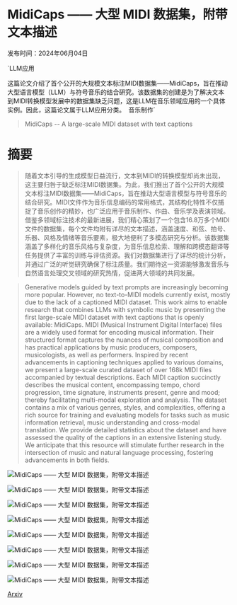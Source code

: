# MidiCaps —— 大型 MIDI 数据集，附带文本描述

发布时间：2024年06月04日

`LLM应用

这篇论文介绍了首个公开的大规模文本标注MIDI数据集——MidiCaps，旨在推动大型语言模型（LLM）与符号音乐的结合研究。该数据集的创建是为了解决文本到MIDI转换模型发展中的数据集缺乏问题，这是LLM在音乐领域应用的一个具体实例。因此，这篇论文属于LLM应用分类。` `音乐制作`

> MidiCaps -- A large-scale MIDI dataset with text captions

# 摘要

> 随着文本引导的生成模型日益流行，文本到MIDI的转换模型却尚未出现，这主要归咎于缺乏标注MIDI数据集。为此，我们推出了首个公开的大规模文本标注MIDI数据集——MidiCaps，旨在推动大型语言模型与符号音乐的结合研究。MIDI文件作为音乐信息编码的常用格式，其结构化特性不仅捕捉了音乐创作的精妙，也广泛应用于音乐制作、作曲、音乐学及表演领域。借鉴多领域标注技术的最新进展，我们精心策划了一个包含16.8万多个MIDI文件的数据集，每个文件均附有详尽的文本描述，涵盖速度、和弦、拍号、乐器、风格及情绪等音乐要素，极大地便利了多模态研究与分析。该数据集涵盖了多样化的音乐风格与复杂度，为音乐信息检索、理解和跨模态翻译等任务提供了丰富的训练与评估资源。我们对数据集进行了详尽的统计分析，并通过广泛的听觉研究确保了标注质量。我们期待这一资源能够激发音乐与自然语言处理交叉领域的研究热情，促进两大领域的共同发展。

> Generative models guided by text prompts are increasingly becoming more popular. However, no text-to-MIDI models currently exist, mostly due to the lack of a captioned MIDI dataset. This work aims to enable research that combines LLMs with symbolic music by presenting the first large-scale MIDI dataset with text captions that is openly available: MidiCaps. MIDI (Musical Instrument Digital Interface) files are a widely used format for encoding musical information. Their structured format captures the nuances of musical composition and has practical applications by music producers, composers, musicologists, as well as performers. Inspired by recent advancements in captioning techniques applied to various domains, we present a large-scale curated dataset of over 168k MIDI files accompanied by textual descriptions. Each MIDI caption succinctly describes the musical content, encompassing tempo, chord progression, time signature, instruments present, genre and mood; thereby facilitating multi-modal exploration and analysis. The dataset contains a mix of various genres, styles, and complexities, offering a rich source for training and evaluating models for tasks such as music information retrieval, music understanding and cross-modal translation. We provide detailed statistics about the dataset and have assessed the quality of the captions in an extensive listening study. We anticipate that this resource will stimulate further research in the intersection of music and natural language processing, fostering advancements in both fields.

![MidiCaps —— 大型 MIDI 数据集，附带文本描述](../../../paper_images/2406.02255/intro_pic.png)

![MidiCaps —— 大型 MIDI 数据集，附带文本描述](../../../paper_images/2406.02255/p1.png)

![MidiCaps —— 大型 MIDI 数据集，附带文本描述](../../../paper_images/2406.02255/x1.png)

![MidiCaps —— 大型 MIDI 数据集，附带文本描述](../../../paper_images/2406.02255/x2.png)

![MidiCaps —— 大型 MIDI 数据集，附带文本描述](../../../paper_images/2406.02255/x3.png)

![MidiCaps —— 大型 MIDI 数据集，附带文本描述](../../../paper_images/2406.02255/x4.png)

![MidiCaps —— 大型 MIDI 数据集，附带文本描述](../../../paper_images/2406.02255/x5.png)

![MidiCaps —— 大型 MIDI 数据集，附带文本描述](../../../paper_images/2406.02255/x6.png)

[Arxiv](https://arxiv.org/abs/2406.02255)